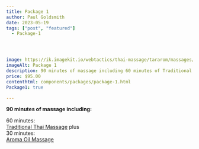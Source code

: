 ```yaml
---
title: Package 1
author: Paul Goldsmith
date: 2023-05-19
tags: ["post", "featured"]
  - Package-1




image: https://ik.imagekit.io/webtactics/thai-massage/tararom/massages/Thai-Massage-leg-strech_poKyxx8im.jpg
imageAlt: Package 1
description: 90 minutes of massage including 60 minutes of Traditional Thai Massage plus 30 minutes of Aroma Oil Massage
price: $95.00
contenthtml: components/packages/package-1.html
Package1: true

---
```


**90 minutes of massage including:**

60 minutes:  
[Traditional Thai Massage](https://tararom-thai.netlify.app/treatments/traditional-thai-massage/) plus  
30 minutes:  
[Aroma Oil Massage](https://tararom-thai.netlify.app/treatments/traditional-thai-massage/)
